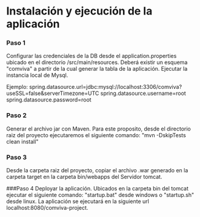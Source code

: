 # Instalación y ejecución de la aplicación

### Paso 1
Configurar las credenciales de la DB desde el application.properties ubicado en el directorio /src/main/resources. Deberá existir un esquema "comviva" a partir de la cual generar la tabla de la aplicación.  Ejecutar la instancia local de Mysql.

Ejemplo: 
spring.datasource.url=jdbc:mysql://localhost:3306/comviva?useSSL=false&serverTimezone=UTC
spring.datasource.username=root
spring.datasource.password=root

### Paso 2
Generar el archivo jar con Maven. Para este proposito, desde el directorio raiz del proyecto ejecutaremos el siguiente comando: 
"mvn -DskipTests clean install"

### Paso 3
Desde la carpeta raiz del proyecto, copiar el archivo .war generado en la carpeta target en la carpeta bin/webapps del Servidor tomcat. 

###Paso 4
Deployar la aplicación. Ubicados en la carpeta bin del tomcat ejecutar el siguiente comando: 
"startup.bat" desde windows o "startup.sh" desde linux. La aplicación se ejecutará en la siguiente url localhost:8080/comviva-project.

